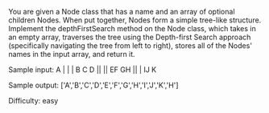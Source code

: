 You are given a Node class that has a name and an array of optional children Nodes. When put together, Nodes form a simple tree-like structure. Implement the depthFirstSearch method on the Node class, which takes in an empty array, traverses the tree using the Depth-first Search approach (specifically navigating the tree from left to right), stores all of the Nodes' names in the input array, and return it.

Sample input:
A
| | |
B C D
|| ||
EF GH
|| |
IJ K

Sample output: ['A','B','C','D','E','F','G','H','I','J','K','H']

Difficulty: easy
